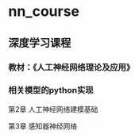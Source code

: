 # nn_course
## 深度学习课程  
### 教材：《人工神经网络理论及应用》  
### 相关模型的python实现  
  
第2章 人工神经网络建模基础  
  
第3章 感知器神经网络

